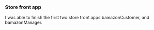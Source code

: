 
### Store front app

I was able to finish the first two store front apps bamazonCustomer, and bamazonManager.
